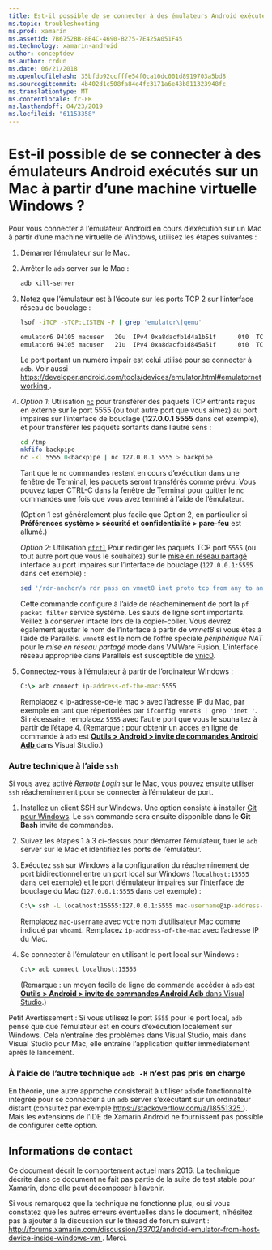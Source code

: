 ```yaml
---
title: Est-il possible de se connecter à des émulateurs Android exécutés sur un Mac à partir d’une machine virtuelle Windows ?
ms.topic: troubleshooting
ms.prod: xamarin
ms.assetid: 7B6752BB-8E4C-4690-B275-7E425A051F45
ms.technology: xamarin-android
author: conceptdev
ms.author: crdun
ms.date: 06/21/2018
ms.openlocfilehash: 35bfdb92ccfffe54f0ca10dc001d8919703a5bd8
ms.sourcegitcommit: 4b402d1c508fa84e4fc3171a6e43b811323948fc
ms.translationtype: MT
ms.contentlocale: fr-FR
ms.lasthandoff: 04/23/2019
ms.locfileid: "61153358"
---
```

# <a name="is-it-possible-to-connect-to-android-emulators-running-on-a-mac-from-a-windows-vm"></a>Est-il possible de se connecter à des émulateurs Android exécutés sur un Mac à partir d’une machine virtuelle Windows ?

Pour vous connecter à l’émulateur Android en cours d’exécution sur un Mac à partir d’une machine virtuelle de Windows, utilisez les étapes suivantes :

1.  Démarrer l’émulateur sur le Mac.

2.  Arrêter le `adb` server sur le Mac :

    ```bash
    adb kill-server
    ```

3.  Notez que l’émulateur est à l’écoute sur les ports TCP 2 sur l’interface réseau de bouclage :

    ```bash
    lsof -iTCP -sTCP:LISTEN -P | grep 'emulator\|qemu'

    emulator6 94105 macuser   20u  IPv4 0xa8dacfb1d4a1b51f      0t0  TCP localhost:5555 (LISTEN)
    emulator6 94105 macuser   21u  IPv4 0xa8dacfb1d845a51f      0t0  TCP localhost:5554 (LISTEN)
    ```

    Le port portant un numéro impair est celui utilisé pour se connecter à `adb`. Voir aussi [ https://developer.android.com/tools/devices/emulator.html#emulatornetworking ](https://developer.android.com/tools/devices/emulator.html#emulatornetworking).

4.  _Option 1_: Utilisation [`nc`](https://developer.apple.com/library/mac/documentation/Darwin/Reference/ManPages/man1/nc.1.html)
    pour transférer des paquets TCP entrants reçus en externe sur le port 5555 (ou tout autre port que vous aimez) au port impaires sur l’interface de bouclage (**127.0.0.1 5555** dans cet exemple), et pour transférer les paquets sortants dans l’autre sens :

    ```bash
    cd /tmp
    mkfifo backpipe
    nc -kl 5555 0<backpipe | nc 127.0.0.1 5555 > backpipe
    ```

    Tant que le `nc` commandes restent en cours d’exécution dans une fenêtre de Terminal, les paquets seront transférés comme prévu. Vous pouvez taper CTRL-C dans la fenêtre de Terminal pour quitter le `nc` commandes une fois que vous avez terminé à l’aide de l’émulateur.

    (Option 1 est généralement plus facile que Option 2, en particulier si **Préférences système > sécurité et confidentialité > pare-feu** est allumé.) 

    _Option 2_: Utilisation [`pfctl`](https://developer.apple.com/library/mac/documentation/Darwin/Reference/ManPages/man8/pfctl.8.html)
    Pour rediriger les paquets TCP port `5555` (ou tout autre port que vous le souhaitez) sur le [mise en réseau partagé](http://kb.parallels.com/en/4948) interface au port impaires sur l’interface de bouclage (`127.0.0.1:5555` dans cet exemple) :

    ```bash
    sed '/rdr-anchor/a rdr pass on vmnet8 inet proto tcp from any to any port 5555 -> 127.0.0.1 port 5555' /etc/pf.conf | sudo pfctl -ef -
    ```

    Cette commande configure à l’aide de réacheminement de port la `pf packet filter` service système. Les sauts de ligne sont importants. Veillez à conserver intacte lors de la copier-coller. Vous devrez également ajuster le nom de l’interface à partir de *vmnet8* si vous êtes à l’aide de Parallels. `vmnet8` est le nom de l’offre spéciale *périphérique NAT* pour le *mise en réseau partagé* mode dans VMWare Fusion. L’interface réseau appropriée dans Parallels est susceptible de [vnic0](http://download.parallels.com/doc/psbm/en/Parallels_Server_Bare_Metal_Users_Guide/29258.htm).

5.  Connectez-vous à l’émulateur à partir de l’ordinateur Windows :

    ```cmd
    C:\> adb connect ip-address-of-the-mac:5555
    ```

    Remplacez « ip-adresse-de-le mac » avec l’adresse IP du Mac, par exemple en tant que répertoriées par `ifconfig vmnet8 | grep 'inet '`. Si nécessaire, remplacez `5555` avec l’autre port que vous le souhaitez à partir de l’étape 4\. (Remarque : pour obtenir un accès en ligne de commande à `adb` est [ **Outils > Android > invite de commandes Android Adb** ](~/cross-platform/troubleshooting/questions/version-logs.md#adb-logcat) dans Visual Studio.)

### <a name="alternate-technique-using-ssh"></a>Autre technique à l’aide `ssh`

Si vous avez activé _Remote Login_ sur le Mac, vous pouvez ensuite utiliser `ssh` réacheminement pour se connecter à l’émulateur de port.

1.  Installez un client SSH sur Windows. Une option consiste à installer [Git pour Windows](https://git-for-windows.github.io/). Le `ssh` commande sera ensuite disponible dans le **Git Bash** invite de commandes.

2.  Suivez les étapes 1 à 3 ci-dessus pour démarrer l’émulateur, tuer le `adb` server sur le Mac et identifiez les ports de l’émulateur.

3.  Exécutez `ssh` sur Windows à la configuration du réacheminement de port bidirectionnel entre un port local sur Windows (`localhost:15555` dans cet exemple) et le port d’émulateur impaires sur l’interface de bouclage du Mac (`127.0.0.1:5555` dans cet exemple) :

    ```cmd 
    C:\> ssh -L localhost:15555:127.0.0.1:5555 mac-username@ip-address-of-the-mac
    ```

    Remplacez `mac-username` avec votre nom d’utilisateur Mac comme indiqué par `whoami`. Remplacez `ip-address-of-the-mac` avec l’adresse IP du Mac.

4.  Se connecter à l’émulateur en utilisant le port local sur Windows :

    ```cmd
    C:\> adb connect localhost:15555
    ```

    (Remarque : un moyen facile de ligne de commande accéder à `adb` est [ **Outils > Android > invite de commandes Android Adb** dans Visual Studio](~/cross-platform/troubleshooting/questions/version-logs.md#adb-logcat).)

Petit Avertissement : Si vous utilisez le port `5555` pour le port local, `adb` pense que que l’émulateur est en cours d’exécution localement sur Windows. Cela n’entraîne des problèmes dans Visual Studio, mais dans Visual Studio pour Mac, elle entraîne l’application quitter immédiatement après le lancement.

### <a name="alternate-technique-using-adb--h-is-not-yet-supported"></a>À l’aide de l’autre technique `adb -H` n’est pas pris en charge

En théorie, une autre approche consisterait à utiliser `adb`de fonctionnalité intégrée pour se connecter à un `adb` server s’exécutant sur un ordinateur distant (consultez par exemple [ https://stackoverflow.com/a/18551325 ](https://stackoverflow.com/a/18551325)).
Mais les extensions de l’IDE de Xamarin.Android ne fournissent pas possible de configurer cette option.

## <a name="contact-information"></a>Informations de contact

Ce document décrit le comportement actuel mars 2016. La technique décrite dans ce document ne fait pas partie de la suite de test stable pour Xamarin, donc elle peut décomposer à l’avenir.

Si vous remarquez que la technique ne fonctionne plus, ou si vous constatez que les autres erreurs éventuelles dans le document, n’hésitez pas à ajouter à la discussion sur le thread de forum suivant : [ http://forums.xamarin.com/discussion/33702/android-emulator-from-host-device-inside-windows-vm ](http://forums.xamarin.com/discussion/33702/android-emulator-from-host-device-inside-windows-vm).
Merci.

